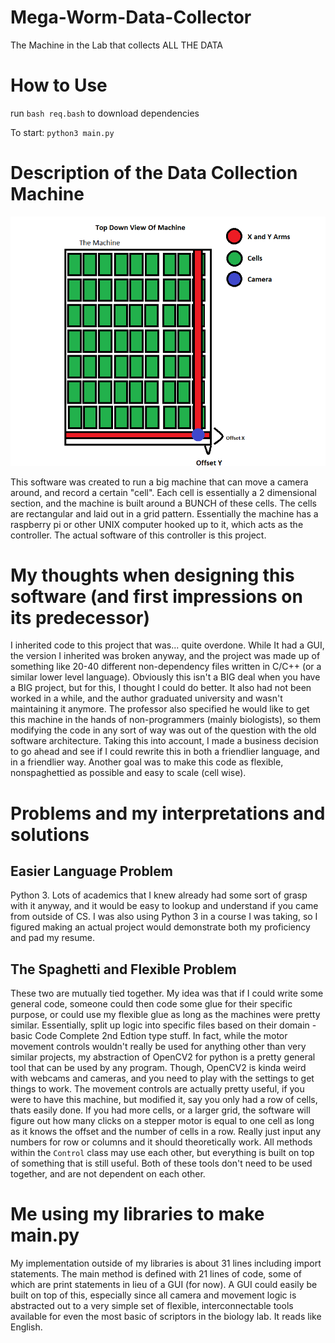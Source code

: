 # Mega-Worm-Data-Collector
The Machine in the Lab that collects ALL THE DATA
# How to Use
run `bash req.bash` to download dependencies

To start: `python3 main.py`

# Description of the Data Collection Machine
![](photos/machine_top_down.png)

This software was created to run a big machine that can move a camera around, and record a certain "cell".
Each cell is essentially a 2 dimensional section, and the machine is built around a BUNCH of these cells. The cells are rectangular and laid out in a grid pattern.
Essentially the machine has a raspberry pi or other UNIX computer hooked up to it, which acts as the controller. The actual software of this controller is this project.

# My thoughts when designing this software (and first impressions on its predecessor)
  I inherited code to this project that was... quite overdone. While It had a GUI, the version I inherited was broken anyway, and the project was made up of something like 20-40 different non-dependency files written in C/C++ (or a similar lower level language). Obviously this isn't a BIG deal when you have a BIG project, but for this, I thought I could do better. It also had not been worked in a while, and the author graduated university and wasn't maintaining it anymore.  The professor also specified he would like to get this machine in the hands of non-programmers (mainly biologists), so them modifying the code in any sort of way was out of the question with the old software architecture. Taking this into account, I made a business decision to go ahead and see if I could rewrite this in both a friendlier language, and in a friendlier way. Another goal was to make this code as flexible, nonspaghettied as possible and easy to scale (cell wise).

# Problems and my interpretations and solutions

## Easier Language Problem
  Python 3. Lots of academics that I knew already had some sort of grasp with it anyway, and it would be easy to lookup and understand if you came from outside of CS. I was also using Python 3 in a course I was taking, so I figured making an actual project would demonstrate both my proficiency and pad my resume.

## The Spaghetti and Flexible Problem
  These two are mutually tied together. My idea was that if I could write some general code, someone could then code some glue for their specific purpose, or could use my flexible glue as long as the machines were pretty similar. Essentially, split up logic into specific files based on their domain - basic Code Complete 2nd Edtion type stuff. 
  In fact, while the motor movement controls wouldn't really be used for anything other than very similar projects, my abstraction of OpenCV2 for python is a pretty general tool that can be used by any program. Though, OpenCV2 is kinda weird with webcams and cameras, and you need to play with the settings to get things to work.
  The movement controls are actually pretty useful, if you were to have this machine, but modified it, say you only had a row of cells, thats easily done. If you had more cells, or a larger grid, the software will figure out how many clicks on a stepper motor is equal to one cell as long as it knows the offset and the number of cells in a row. Really just input any numbers for row or columns and it should theoretically work. All methods within the `Control` class may use each other, but everything is built on top of something that is still useful. 
  Both of these tools don't need to be used together, and are not dependent on each other.

# Me using my libraries to make main.py
  My implementation outside of my libraries is about 31 lines including import statements. The main method is defined with 21 lines of code, some of which are print statements in lieu of a GUI (for now). A GUI could easily be built on top of this, especially since all camera and movement logic is abstracted out to a very simple set of flexible, interconnectable tools available for even the most basic of scriptors in the biology lab.
It reads like English.
